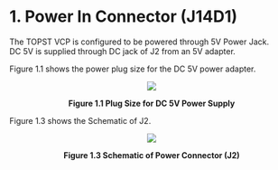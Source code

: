 # 1. Power In Connector (J14D1)


The TOPST VCP is configured to be powered through 5V Power Jack.  
DC 5V is supplied through DC jack of J2 from an 5V adapter.  

Figure 1.1 shows the power plug size for the DC 5V power adapter.  

<p align="center"><img src="https://github.com/topst-development/Documentation/assets/161264431/c423f47b-ae64-4db1-b2b3-7704b33c58a4"></p>  
<p align="center"><strong>Figure 1.1 Plug Size for DC 5V Power Supply</strong></p>



Figure 1.3 shows the Schematic of J2.
<p align="center"><img src="https://github.com/topst-development/Documentation/assets/161264431/57a9f3f6-bccb-4ea3-9343-29e086498545"></p>  
<p align="center"><strong>Figure 1.3 Schematic of Power Connector (J2)</strong></p>
